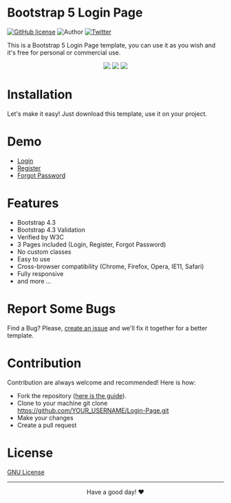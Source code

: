 # Bootstrap 5 Login Page

[![GitHub license](https://img.shields.io/github/license/YasinDehfuli/Login-Page)](https://github.com/YasinDehfuli/Login-Page/blob/master/LICENSE)
![Author](https://img.shields.io/badge/author-YasinDehfuli-blue.svg)
[![Twitter](https://img.shields.io/twitter/url/https/github.com/YasinDehfuli/Login-Page/.svg?style=social)](https://twitter.com/YasinDehfuli)

This is a Bootstrap 5 Login Page template, you can use it as you wish and it's free for personal or commercial use.

<div align="center">
<img src="img/login-form.png">
<img src="img/login2.png">
<img src="img/login3.png">
</div>

# Installation
Let's make it easy! Just download this template, use it on your project.

# Demo
- [Login](https://YasinDehfuli.github.io/Login-Page/index.html)
- [Register](https://YasinDehfuli.github.io/Login-Page/Register.html)
- [Forgot Password](https://YasinDehfuli.github.io/Login-Page/Forget.html)


# Features
- Bootstrap 4.3 
- Bootstrap 4.3 Validation
- Verified by W3C
- 3 Pages included (Login, Register, Forgot Password)
- No custom classes
- Easy to use
- Cross-browser compatibility (Chrome, Firefox, Opera, IE11, Safari)
- Fully responsive
- and more ...

# Report Some Bugs
Find a Bug? Please, [create an issue](https://github.com/YasinDehfuli/Login-Page/issues) and we'll fix it together for a better template.

# Contribution
Contribution are always welcome and recommended! Here is how:

- Fork the repository ([here is the guide](https://help.github.com/articles/fork-a-repo/)).
- Clone to your machine git clone https://github.com/YOUR_USERNAME/Login-Page.git
- Make your changes
- Create a pull request


# License
[GNU License](http://opensource.org/licenses/GNU)

---
<div align="center">Have a good day! ❤️</div>
